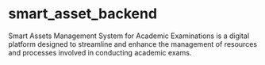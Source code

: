 # smart_asset_backend
Smart Assets Management System for Academic Examinations is a digital platform designed to streamline and enhance the management of resources and processes involved in conducting academic exams.
